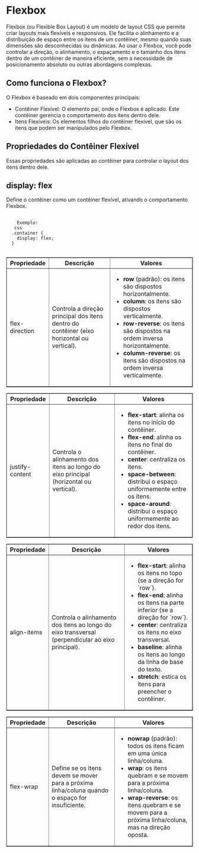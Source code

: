 <h1>Flexbox </h1>
<p>Flexbox (ou Flexible Box Layout) é um modelo de layout CSS que permite criar layouts mais flexíveis e responsivos. 
  Ele facilita o alinhamento e a distribuição de espaço entre os itens de um contêiner, mesmo quando suas dimensões são desconhecidas ou dinâmicas.
Ao usar o Flexbox, você pode controlar a direção, o alinhamento, o espaçamento e o tamanho dos itens dentro de um contêiner de maneira eficiente, 
sem a necessidade de posicionamento absoluto ou outras abordagens complexas.</p>

<h2>Como funciona o Flexbox?</h2>
<p>
  O Flexbox é baseado em dois componentes principais:
</p>
<ul>
  <li>Contêiner Flexível: O elemento pai, onde o Flexbox é aplicado. Este contêiner gerencia o comportamento dos itens dentro dele.</li>
  <li>Itens Flexíveis: Os elementos filhos do contêiner flexível, que são os itens que podem ser manipulados pelo Flexbox.
</li>
</ul>

<h2>Propriedades do Contêiner Flexível</h2>
<p>Essas propriedades são aplicadas ao contêiner para controlar o layout dos itens dentro dele.</p>

<h2>display: flex</h2>
<p>Define o contêiner como um contêiner flexível, ativando o comportamento Flexbox.</p>

<pre>
  <code>
    Exemplo:
   css
  .container {
    display: flex;
  }
  </code>
</pre>

<table border="1" cellpadding="10">
  <thead>
    <tr>
      <th>Propriedade</th>
      <th>Descrição</th>
      <th>Valores</th>
    </tr>
  </thead>
  <tbody>
    <tr>
      <td>flex-direction</td>
      <td>Controla a direção principal dos itens dentro do contêiner (eixo horizontal ou vertical).</td>
      <td>
        <ul>
          <li><strong>row</strong> (padrão): os itens são dispostos horizontalmente.</li>
          <li><strong>column</strong>: os itens são dispostos verticalmente.</li>
          <li><strong>row-reverse</strong>: os itens são dispostos na ordem inversa horizontalmente.</li>
          <li><strong>column-reverse</strong>: os itens são dispostos na ordem inversa verticalmente.</li>
        </ul>
      </td>
    </tr>
  </tbody>
</table>

<table border="1" cellpadding="10">
  <thead>
    <tr>
      <th>Propriedade</th>
      <th>Descrição</th>
      <th>Valores</th>
    </tr>
  </thead>
  <tbody>
    <tr>
      <td>justify-content</td>
      <td>Controla o alinhamento dos itens ao longo do eixo principal (horizontal ou vertical).</td>
      <td>
        <ul>
          <li><strong>flex-start</strong>: alinha os itens no início do contêiner.</li>
          <li><strong>flex-end</strong>: alinha os itens no final do contêiner.</li>
          <li><strong>center</strong>: centraliza os itens.</li>
          <li><strong>space-between</strong>: distribui o espaço uniformemente entre os itens.</li>
          <li><strong>space-around</strong>: distribui o espaço uniformemente ao redor dos itens.</li>
        </ul>
      </td>
    </tr>
  </tbody>
</table>
<table border="1" cellpadding="10">
  <thead>
    <tr>
      <th>Propriedade</th>
      <th>Descrição</th>
      <th>Valores</th>
    </tr>
  </thead>
  <tbody>
    <tr>
      <td>align-items</td>
      <td>Controla o alinhamento dos itens ao longo do eixo transversal (perpendicular ao eixo principal).</td>
      <td>
        <ul>
          <li><strong>flex-start</strong>: alinha os itens no topo (se a direção for `row`).</li>
          <li><strong>flex-end</strong>: alinha os itens na parte inferior (se a direção for `row`).</li>
          <li><strong>center</strong>: centraliza os itens no eixo transversal.</li>
          <li><strong>baseline</strong>: alinha os itens ao longo da linha de base do texto.</li>
          <li><strong>stretch</strong>: estica os itens para preencher o contêiner.</li>
        </ul>
      </td>
    </tr>
  </tbody>
</table>
<table border="1" cellpadding="10">
  <thead>
    <tr>
      <th>Propriedade</th>
      <th>Descrição</th>
      <th>Valores</th>
    </tr>
  </thead>
  <tbody>
    <tr>
      <td>flex-wrap</td>
      <td>Define se os itens devem se mover para a próxima linha/coluna quando o espaço for insuficiente.</td>
      <td>
        <ul>
          <li><strong>nowrap</strong> (padrão): todos os itens ficam em uma única linha/coluna.</li>
          <li><strong>wrap</strong>: os itens quebram e se movem para a próxima linha/coluna.</li>
          <li><strong>wrap-reverse</strong>: os itens quebram e se movem para a próxima linha/coluna, mas na direção oposta.</li>
        </ul>
      </td>
    </tr>
  </tbody>
</table>
